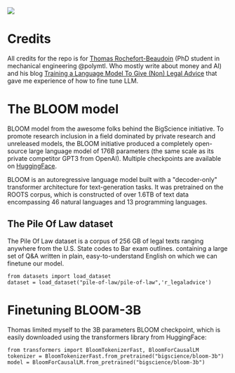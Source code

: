 <div>
<img src="https://miro.medium.com/v2/resize:fit:828/format:webp/1*JliDVAl4g8t6D4v49iedGA.png" >
<div>

# Credits 
All credits for the repo is for [Thomas Rochefort-Beaudoin](https://medium.com/@thomas.rochefort.beaudoin) (PhD student in mechanical engineering @polymtl. Who mostly write about money and AI) and his blog 
[Training a Language Model To Give (Non) Legal Advice](https://pub.towardsai.net/training-a-large-language-model-to-give-non-legal-advice-b9f6d7d11016) 
that gave me experience of how to fine tune LLM.

# The BLOOM model
BLOOM model from the awesome folks behind the BigScience initiative. To promote research inclusion in a field dominated by private research and unreleased models, the BLOOM initiative produced a completely open-source large language model of 176B parameters (the same scale as its private competitor GPT3 from OpenAI).
Multiple checkpoints are available on [HuggingFace](https://huggingface.co/bigscience).

BLOOM is an autoregressive language model built with a "decoder-only" transformer architecture for text-generation tasks. It was pretrained on the ROOTS corpus, which is constructed of over 1.6TB of text data encompassing 46 natural languages and 13 programming languages.

## The Pile Of Law dataset 
The Pile Of Law dataset is a corpus of 256 GB of legal texts ranging anywhere from the U.S. State codes to Bar exam outlines. 
containing a large set of Q&A written in plain, easy-to-understand English on which we can finetune our model.

```
from datasets import load_dataset
dataset = load_dataset("pile-of-law/pile-of-law",'r_legaladvice')
```

# Finetuning BLOOM-3B
Thomas limited myself to the 3B parameters BLOOM checkpoint, which is easily downloaded using the transformers library from HuggingFace:
```
from transformers import BloomTokenizerFast, BloomForCausalLM
tokenizer = BloomTokenizerFast.from_pretrained("bigscience/bloom-3b")
model = BloomForCausalLM.from_pretrained("bigscience/bloom-3b")
```



